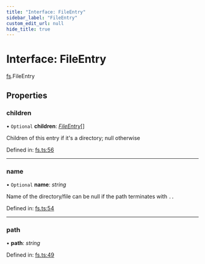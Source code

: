 ```yaml
---
title: "Interface: FileEntry"
sidebar_label: "FileEntry"
custom_edit_url: null
hide_title: true
---
```


# Interface: FileEntry

[fs](../modules/fs.md).FileEntry

## Properties

### children

• `Optional` **children**: [*FileEntry*](fs.fileentry.md)[]

Children of this entry if it's a directory; null otherwise

Defined in: [fs.ts:56](https://github.com/tauri-apps/tauri/blob/850a99a5/tooling/api/src/fs.ts#L56)

___

### name

• `Optional` **name**: *string*

Name of the directory/file
can be null if the path terminates with `..`

Defined in: [fs.ts:54](https://github.com/tauri-apps/tauri/blob/850a99a5/tooling/api/src/fs.ts#L54)

___

### path

• **path**: *string*

Defined in: [fs.ts:49](https://github.com/tauri-apps/tauri/blob/850a99a5/tooling/api/src/fs.ts#L49)
